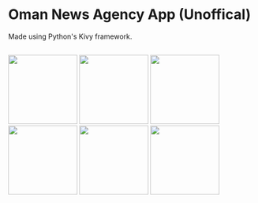 # Oman News Agency App (Unoffical)
Made using Python's Kivy framework.
##

<img src="https://github.com/user-attachments/assets/458f359b-596c-4f7b-ae77-8f1fab2f4e6a" width="140" style="display:inline-block;"/>
<img src="https://github.com/user-attachments/assets/b8b097c2-604c-4b1c-8cef-cbb5104e752d" width="140" style="display:inline-block;"/>
<img src="https://github.com/user-attachments/assets/590fc8d4-559a-432b-af0f-39064fe1c10f" width="140" style="display:inline-block;"/>
<img src="https://github.com/user-attachments/assets/9bb52bf4-232e-4a7b-88d7-68d18487bea9" width="140" style="display:inline-block;"/>
<img src="https://github.com/user-attachments/assets/c5ce868a-63b5-464d-a4c1-bd968ad97e58" width="140" style="display:inline-block;"/>
<img src="https://github.com/user-attachments/assets/11b6ca69-6e80-46ae-92c3-f2ebf123a1a2" width="140" style="display:inline-block;"/>
